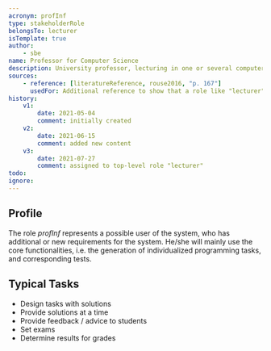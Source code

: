 ```yaml
---
acronym: profInf
type: stakeholderRole
belongsTo: lecturer
isTemplate: true
author: 
    - sbe
name: Professor for Computer Science
description: University professor, lecturing in one or several computer science study programs
sources:
    - reference: [literatureReference, rouse2016, "p. 167"]
      usedFor: Additional reference to show that a role like "lecturer" exists
history:
    v1:
        date: 2021-05-04
        comment: initially created
    v2:
        date: 2021-06-15
        comment: added new content
    v3: 
        date: 2021-07-27
        comment: assigned to top-level role "lecturer"      
todo:               
ignore: 
---
```


## Profile

The role _profInf_ represents a possible user of the system, who has additional 
or new requirements for the system. He/she will mainly use the core functionalities, i.e. 
the generation of individualized programming tasks, and corresponding tests.


## Typical Tasks

* Design tasks with solutions
* Provide solutions at a time
* Provide feedback / advice to students
* Set exams
* Determine results for grades